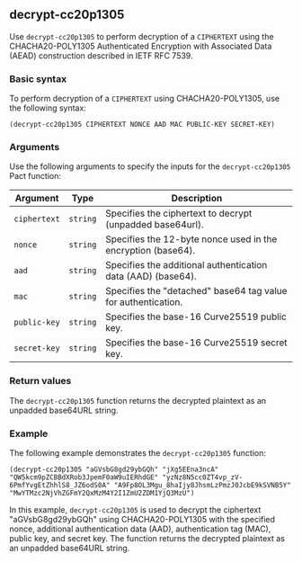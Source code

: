 ## decrypt-cc20p1305
Use `decrypt-cc20p1305` to perform decryption of a `CIPHERTEXT` using the CHACHA20-POLY1305 Authenticated Encryption with Associated Data (AEAD) construction described in IETF RFC 7539.

### Basic syntax

To perform decryption of a `CIPHERTEXT` using CHACHA20-POLY1305, use the following syntax:

`(decrypt-cc20p1305 CIPHERTEXT NONCE AAD MAC PUBLIC-KEY SECRET-KEY)`

### Arguments

Use the following arguments to specify the inputs for the `decrypt-cc20p1305` Pact function:

| Argument   | Type   | Description                                                  |
|------------|--------|--------------------------------------------------------------|
| `ciphertext` | `string` | Specifies the ciphertext to decrypt (unpadded base64url).    |
| `nonce` | `string` | Specifies the 12-byte nonce used in the encryption (base64).|
| `aad` | `string` | Specifies the additional authentication data (AAD) (base64).|
| `mac` | `string` | Specifies the "detached" base64 tag value for authentication.|
| `public-key` | `string` | Specifies the base-16 Curve25519 public key.                |
| `secret-key` | `string` | Specifies the base-16 Curve25519 secret key.                |

### Return values

The `decrypt-cc20p1305` function returns the decrypted plaintext as an unpadded base64URL string.

### Example

The following example demonstrates the `decrypt-cc20p1305` function:

```pact
(decrypt-cc20p1305 "aGVsbG8gd29ybGQh" "jXg5EEna3ncA" "QW5kcm9pZCBBdXRob3JpemF0aW9uIERhdGE" "yzNz8N5cc0ZT4vp_zV-6PmfYvgEtZhhlS8_JZ6odS0A" "A9Fp8OL3Mgu_8haIjy8JhsmLzPmzJ0JcbE9kSVNB5Y" "MwYTMzc2NjVhZGFmY2QxMzM4Y2I1ZmU2ZDM1YjQ3MzU") 
```

In this example, `decrypt-cc20p1305` is used to decrypt the ciphertext "aGVsbG8gd29ybGQh" using CHACHA20-POLY1305 with the specified nonce, additional authentication data (AAD), authentication tag (MAC), public key, and secret key. The function returns the decrypted plaintext as an unpadded base64URL string.
